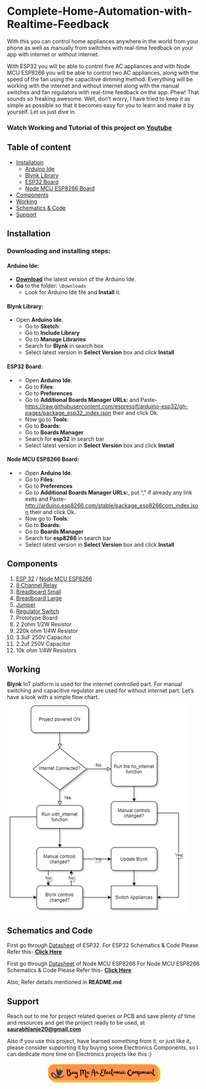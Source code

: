 # Complete-Home-Automation-with-Realtime-Feedback
With this you can control home appliances anywhere in the world from your phone as well as manually from switches with real-time feedback on your app with internet or without internet.

With ESP32 you will be able to control five AC appliances and with Node MCU ESP8266 you will be able to control two AC appliances, along with the speed of the fan using the capacitive dimming method. Everything will be working with the internet and without internet along with the manual switches and fan regulators with real-time feedback on the app. 
Phew! That sounds so freaking awesome. Well, don’t worry, I have tried to keep it as simple as possible so that it becomes easy for you to learn and make it by yourself. Let us just dive in.

### Watch Working and Tutorial of this project on [Youtube]()

## Table of content

- [Installation](#installation)
    - [Arduino Ide](#arduino-ide)
    - [Blynk Library](#blynk-library)
    - [ESP32 Board](#esp32-board)
    - [Node MCU ESP8266 Board](#node-mcu-esp8266-board)
- [Components](#components)
- [Working](#working)
- [Schematics & Code](#schematics-and-code)
- [Support](#support)

## Installation

### Downloading and installing steps:

#### Arduino Ide:
* **[Download](https://www.arduino.cc/en/software)** the latest version of the Arduino Ide.
* **Go** to the folder: `\Downloads`
  * Look for Arduino Ide file and **Install** it.

#### Blynk Library:
* Open **Arduino Ide**.
  * Go to **Sketch**:
  * Go to **Include Library**
  * Go to **Manage Libraries**
  * Search for **Blynk** in search box
  * Select latest version in **Select Version** box and click **Install**

#### ESP32 Board:
* * Open **Arduino Ide**.
  * Go to **Files**:
  * Go to **Preferences**
  * Go to **Additional Boards Manager URLs:** and Paste- https://raw.githubusercontent.com/espressif/arduino-esp32/gh-pages/package_esp32_index.json their and click Ok.
  * Now go to **Tools**:
  * Go to **Boards:**
  * Go to **Boards Manager**
  * Search for **esp32** in search bar
  * Select latest version in **Select Version** box and click **Install**

#### Node MCU ESP8266 Board:
* * Open **Arduino Ide**.
  * Go to **Files**:
  * Go to **Preferences**
  * Go to **Additional Boards Manager URLs:**, put “,” if already any link exits and Paste- http://arduino.esp8266.com/stable/package_esp8266com_index.json their and click Ok.
  * Now go to **Tools**:
  * Go to **Boards:**
  * Go to **Boards Manager**
  * Search for **esp8266** in search bar
  * Select latest version in **Select Version** box and click **Install**


## Components

1. [ESP 32](https://www.amazon.in/SquadPixel-ESP-32-Bluetooth-Development-Board/dp/B071XP56LM/ref=sr_1_1?dchild=1&keywords=esp32&qid=1612376825&sr=8-1) / [Node MCU ESP8266](https://www.amazon.in/Lolin-NodeMCU-ESP8266-CP2102-Wireless/dp/B010O1G1ES/ref=sr_1_2?dchild=1&keywords=esp8266&qid=1612376986&sr=8-2)
2. [8 Channel Relay](https://www.amazon.in/JBTek-Channel-Control-Optocoupler-Arduino/dp/B00KTELP3I/ref=sr_1_1?crid=3BEE2K9I4CM3P&dchild=1&keywords=8+channel+relay+module&qid=1612377061&sprefix=8+channel+re%2Caps%2C194&sr=8-1)
3. [Breadboard Small](https://www.amazon.in/REES52-400-Point-Solderless-Breadboard/dp/B01IN0QGP6/ref=sr_1_2?crid=3J32PUARETXGC&dchild=1&keywords=small+breadboard&qid=1612377128&sprefix=small+brea%2Caps%2C381&sr=8-2)
4. [Breadboard Large](https://www.amazon.in/Generic-Elementz-Solderless-Piecesb-Circuit/dp/B00MC1CCZQ/ref=sr_1_4?crid=J9RLK5OJ4NKB&dchild=1&keywords=breadboard&qid=1612377224&sprefix=breadb%2Caps%2C643&sr=8-4)
5. [Jumper](https://www.amazon.in/Electrobot-Jumper-Wires-120-Pieces/dp/B071VQLQQQ/ref=sr_1_2?crid=OC4LYMDWO3JR&dchild=1&keywords=jumper+wires&qid=1612378597&sprefix=jumpr%2Caps%2C634&sr=8-2)
6. [Regulator Switch](https://www.amazon.in/pole-Wiring-Selector-Rotary-Switch/dp/B08PS32FCY/ref=sr_1_4?dchild=1&keywords=rotary+switch&pd_rd_r=a68bfd61-e901-4920-ac14-aa270e352c48&pd_rd_w=QPL4h&pd_rd_wg=FaYzp&pf_rd_p=1abe8808-d6bc-4840-858b-6acddb119a7a&pf_rd_r=YT4SZWE3WYXHPDEGZDRM&qid=1612378653&sr=8-4)
7. Prototype Board
8. 2.2ohm 1/2W Resistor
9. 220k ohm 1/4W Resistor
10. 3.3uF 250V Capacitor
11. 2.2uf 250V Capacitor
12. 10k ohm 1/4W Resistors

## Working
**Blynk** IoT platform is used for the internet controlled part. For manual switching and capacitive regulator are used for without internet part.
Let’s have a look with a simple flow chart.

![Flow Chart](https://github.com/aniketmarwade/Home-Automation-2021-FInal-Year-Project/blob/main/IMAGES/diagrams/flow_saurabh.png?raw=true)

## Schematics and Code
First go through [Datasheet](https://www.espressif.com/sites/default/files/documentation/esp32-wrover_datasheet_en.pdf) of ESP32.
For ESP32 Schematics & Code Please Refer this- **[Click Here](https://github.com/saurabhlanje199/Complete-Home-Automation-with-Realtime-Feedback/tree/main/ESP32)**

First go through [Datasheet](https://www.espressif.com/sites/default/files/documentation/0a-esp8266ex_datasheet_en.pdf) of Node MCU ESP8266
For Node MCU ESP8266 Schematics & Code Please Refer this- **[Click Here](https://github.com/saurabhlanje199/Complete-Home-Automation-with-Realtime-Feedback/tree/main/NodeMCU%20ESP8266)**

Also, Refer details mentioned in **README.md**

## Support
Reach out to me for project related queries or PCB and save plenty of time and resources and get the project ready to be used, at **saurabhlanje20@gmail.com**

Also if you use this project, have learned something from it, or just like it, please consider supporting it by buying some Electronics Components, so I can dedicate more time on Electronics projects like this :)

<div align="center">
<p><a href="https://www.buymeacoffee.com/saurabhlanje"> <img align="center" src="https://raw.githubusercontent.com/aniketmarwade/Home-Automation-2021-FInal-Year-Project/main/IMAGES/saurabh/electronic_buy.png" height="55" width="300" alt="saurabhlanje" /></a></p><br><br>
</div>
